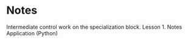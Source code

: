 # Notes
Intermediate control work on the specialization block. Lesson 1. Notes Application (Python)
